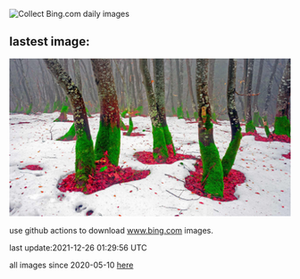 ![Collect Bing.com daily images](https://github.com/counter2015/bing-daily-images/workflows/Collect%20Bing.com%20daily%20images/badge.svg)
## lastest image:
![](images/KhomyakMountain.jpg)

use github actions to download www.bing.com images.

last update:2021-12-26 01:29:56 UTC

all images since 2020-05-10 [here](https://github.com/counter2015/bing-daily-images/tree/master/images) 
